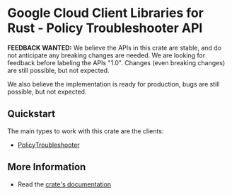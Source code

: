 # Google Cloud Client Libraries for Rust - Policy Troubleshooter API

<!-- Code generated by sidekick. DO NOT EDIT. -->

**FEEDBACK WANTED:** We believe the APIs in this crate are stable, and
do not anticipate any breaking changes are needed. We are looking for
feedback before labeling the APIs "1.0". Changes (even breaking changes)
are still possible, but not expected.

We also believe the implementation is ready for production, bugs are
still possible, but not expected.

## Quickstart

The main types to work with this crate are the clients:

- [PolicyTroubleshooter]

## More Information

- Read the [crate's documentation](https://docs.rs/google-cloud-policytroubleshooter-iam-v3/latest/google-cloud-policytroubleshooter-iam-v3)

[PolicyTroubleshooter]: https://docs.rs/google-cloud-policytroubleshooter-iam-v3/latest/google_cloud_policytroubleshooter_iam_v3/client/struct.PolicyTroubleshooter.html
